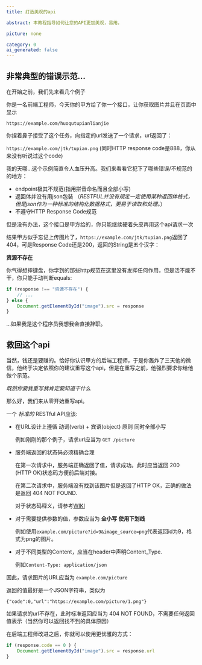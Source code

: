```yaml
---
title: 打造美观的api

abstract: 本教程指导如何让您的API更加美观，易用。

picture: none

category: 0
ai_generated: false
---
```

## 非常典型的错误示范...

在开始之前，我们先来看几个例子

你是一名前端工程师，今天你的甲方给了你一个接口，让你获取图片并且在页面中显示

```https://example.com/huoqutupianlianjie```

你捏着鼻子接受了这个任务，向指定的url发送了一个请求，url返回了：

```https://example.com/jtk/tupian.png``` (同时HTTP response code是888，你从来没有听说过这个code)

我的天哪...这个示例简直令人血压升高。我们来看看它犯下了哪些错误/不规范的的地方：

- endpoint极其不规范(指用拼音命名而且全部小写)
- 返回体并没有用json包装 （_RESTFUL并没有规定一定使用某种返回体格式，但是json作为一种标准的结构化数据格式，更易于读取和处理。_）
- 不遵守HTTP Response Code规范

但是没有办法，这个接口是甲方给的，你只能继续硬着头皮再用这个api请求一次

结果甲方似乎忘记上传图片了，```https://example.com/jtk/tupian.png```返回了404，可是Response Code还是200，返回的String是五个汉字：

**资源不存在**

你气得想摔键盘，你学到的那些http规范在这里没有发挥任何作用，但是活不能不干，你只能手动判断equals:
``` JavaScript
if (response !== "资源不存在") {
    // ...
} else {
    Document.getElementById("image").src = response
}
```
...如果我是这个程序员我想我会直接辞职。

## 救回这个api

当然，钱还是要赚的。恰好你认识甲方的后端工程师，于是你轰炸了三天他的微信，他终于决定依照你的建议重写这个api，但是在重写之前，他强烈要求你给他做个示范。

*既然你要我重写我肯定要知道干什么*

那么好，我们来从零开始重写api。

一个 _标准的_ RESTful API应该: 

- 在URL设计上遵循 动词(verb) + 宾语(object) 原则 同时全部小写

    例如刚刚的那个例子，请求url应当为 `GET /picture`
- 服务端返回的状态码必须精确合理

    在第一次请求中，服务端正确返回了值，请求成功。此时应当返回 200 (HTTP OK)状态码方便前后端对接。

    在第二次请求中，服务端没有找到该图片但是返回了HTTP OK，正确的做法是返回 404 NOT FOUND.

    对于状态码释义，请参考[WIKI](https://en.wikipedia.org/wiki/List_of_HTTP_status_codes)
- 对于需要提供参数的值，参数应当为  **全小写**  **使用下划线**

    例如使用`example.com/picture?id=9&image_source=png`代表返回id为9，格式为png的图片。

- 对于不同类型的Content，应当在header中声明Content_Type.

    例如`Content-Type: application/json`

因此，请求图片的URL应当为 `example.com/picture`

返回的值最好是一个JSON字符串，类似为

`{"code":0,"url":"https://example.com/picture/1.png"}`

如果请求的url不存在，此时标准返回应当为 404 NOT FOUND，不需要任何返回值表示（当然你可以返回找不到的具体原因）

在后端工程师改进之后，你就可以使用更优雅的方式：

```JavaScript
if (response.code == 0 ) {
    Document.getElementById("image").src = response.url
}
```
